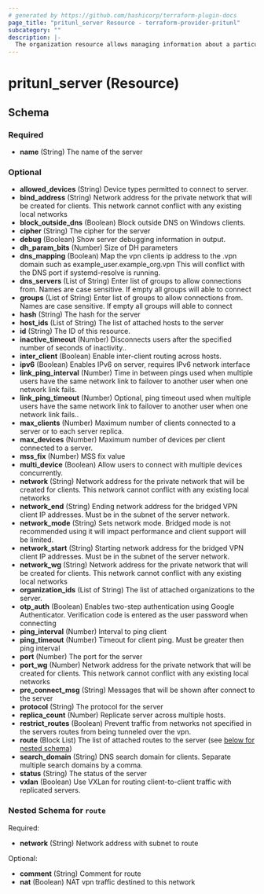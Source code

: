 ```yaml
---
# generated by https://github.com/hashicorp/terraform-plugin-docs
page_title: "pritunl_server Resource - terraform-provider-pritunl"
subcategory: ""
description: |-
  The organization resource allows managing information about a particular Pritunl server.
---
```


# pritunl_server (Resource)

<!-- schema generated by tfplugindocs -->
## Schema

### Required

- **name** (String) The name of the server

### Optional

- **allowed_devices** (String) Device types permitted to connect to server.
- **bind_address** (String) Network address for the private network that will be created for clients. This network cannot conflict with any existing local networks
- **block_outside_dns** (Boolean) Block outside DNS on Windows clients.
- **cipher** (String) The cipher for the server
- **debug** (Boolean) Show server debugging information in output.
- **dh_param_bits** (Number) Size of DH parameters
- **dns_mapping** (Boolean) Map the vpn clients ip address to the .vpn domain such as example_user.example_org.vpn This will conflict with the DNS port if systemd-resolve is running.
- **dns_servers** (List of String) Enter list of groups to allow connections from. Names are case sensitive. If empty all groups will able to connect
- **groups** (List of String) Enter list of groups to allow connections from. Names are case sensitive. If empty all groups will able to connect
- **hash** (String) The hash for the server
- **host_ids** (List of String) The list of attached hosts to the server
- **id** (String) The ID of this resource.
- **inactive_timeout** (Number) Disconnects users after the specified number of seconds of inactivity..
- **inter_client** (Boolean) Enable inter-client routing across hosts.
- **ipv6** (Boolean) Enables IPv6 on server, requires IPv6 network interface
- **link_ping_interval** (Number) Time in between pings used when multiple users have the same network link to failover to another user when one network link fails.
- **link_ping_timeout** (Number) Optional, ping timeout used when multiple users have the same network link to failover to another user when one network link fails..
- **max_clients** (Number) Maximum number of clients connected to a server or to each server replica.
- **max_devices** (Number) Maximum number of devices per client connected to a server.
- **mss_fix** (Number) MSS fix value
- **multi_device** (Boolean) Allow users to connect with multiple devices concurrently.
- **network** (String) Network address for the private network that will be created for clients. This network cannot conflict with any existing local networks
- **network_end** (String) Ending network address for the bridged VPN client IP addresses. Must be in the subnet of the server network.
- **network_mode** (String) Sets network mode. Bridged mode is not recommended using it will impact performance and client support will be limited.
- **network_start** (String) Starting network address for the bridged VPN client IP addresses. Must be in the subnet of the server network.
- **network_wg** (String) Network address for the private network that will be created for clients. This network cannot conflict with any existing local networks
- **organization_ids** (List of String) The list of attached organizations to the server.
- **otp_auth** (Boolean) Enables two-step authentication using Google Authenticator. Verification code is entered as the user password when connecting
- **ping_interval** (Number) Interval to ping client
- **ping_timeout** (Number) Timeout for client ping. Must be greater then ping interval
- **port** (Number) The port for the server
- **port_wg** (Number) Network address for the private network that will be created for clients. This network cannot conflict with any existing local networks
- **pre_connect_msg** (String) Messages that will be shown after connect to the server
- **protocol** (String) The protocol for the server
- **replica_count** (Number) Replicate server across multiple hosts.
- **restrict_routes** (Boolean) Prevent traffic from networks not specified in the servers routes from being tunneled over the vpn.
- **route** (Block List) The list of attached routes to the server (see [below for nested schema](#nestedblock--route))
- **search_domain** (String) DNS search domain for clients. Separate multiple search domains by a comma.
- **status** (String) The status of the server
- **vxlan** (Boolean) Use VXLan for routing client-to-client traffic with replicated servers.

<a id="nestedblock--route"></a>
### Nested Schema for `route`

Required:

- **network** (String) Network address with subnet to route

Optional:

- **comment** (String) Comment for route
- **nat** (Boolean) NAT vpn traffic destined to this network


